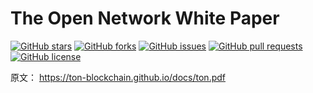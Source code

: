 ﻿# The Open Network White Paper

[![GitHub stars](https://img.shields.io/github/stars/awesome-doge/the-open-network-white-paper?color=yellow&logo=github)](https://github.com/awesome-doge/the-open-network-white-paper/stargazers)
[![GitHub forks](https://img.shields.io/github/forks/awesome-doge/the-open-network-white-paper?color=blue&logo=github)](https://github.com/awesome-doge/the-open-network-white-paper/network/members)
[![GitHub issues](https://img.shields.io/github/issues/awesome-doge/the-open-network-white-paper?logo=github)](https://github.com/awesome-doge/the-open-network-white-paper/issues)
[![GitHub pull requests](https://img.shields.io/github/issues-pr/awesome-doge/the-open-network-white-paper?logo=github)](https://github.com/awesome-doge/the-open-network-white-paper/pulls)
[![GitHub license](https://img.shields.io/github/license/awesome-doge/the-open-network-white-paper?logo=github)](https://github.com/awesome-doge/the-open-network-white-paper/blob/master/LICENSE)

原文： https://ton-blockchain.github.io/docs/ton.pdf
